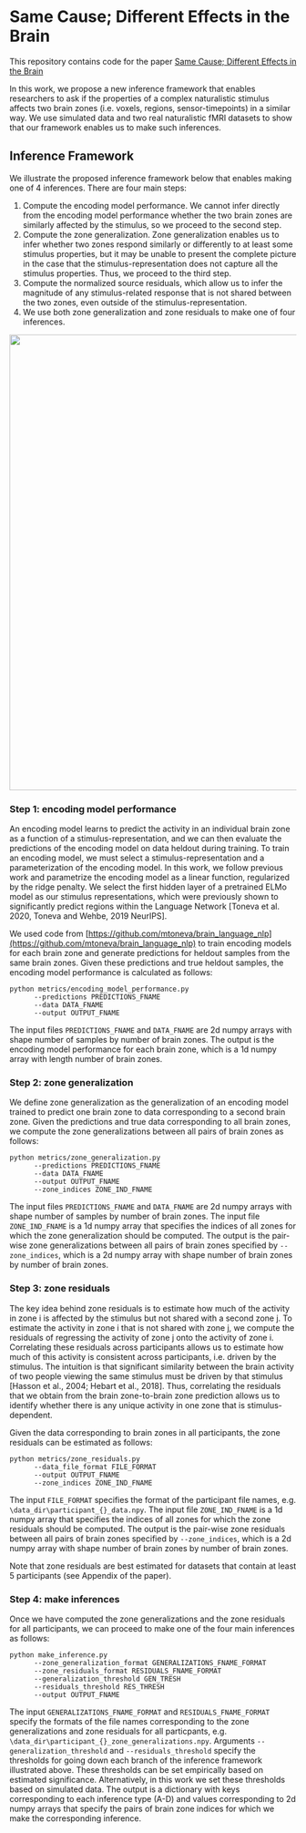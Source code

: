 # Same Cause; Different Effects in the Brain

This repository contains code for the paper [Same Cause; Different Effects in the Brain](https://arxiv.org/pdf/2202.10376.pdf)

In this work, we propose a new inference framework that enables researchers to ask if the properties of a complex naturalistic stimulus affects two brain zones (i.e. voxels, regions, sensor-timepoints) in a similar way. We use simulated data and two real naturalistic fMRI datasets to show that our framework enables us to make such inferences. 

## Inference Framework

We illustrate the proposed inference framework below that enables making one of 4 inferences. There are four main steps:
1. Compute the encoding model performance. We cannot infer directly from the encoding model performance whether the two brain zones are similarly affected by the stimulus, so we proceed to the second step.
2. Compute the zone generalization. Zone generalization enables us to infer whether two zones respond similarly or differently to at least some stimulus properties, but it may be unable to present the complete picture in the case that the stimulus-representation does not capture all the stimulus properties. Thus, we proceed to the third step.
3. Compute the normalized source residuals, which allow us to infer the magnitude of any stimulus-related response that is not shared between the two zones, even outside of the stimulus-representation. 
4. We use both zone generalization and zone residuals to make one of four inferences.

<p align="center">
  <img width="800" src="https://github.com/mtoneva/same_cause_diff_effect_brain/blob/main/figures/framework.png">
</p>

### Step 1: encoding model performance

An encoding model learns to predict the activity in an individual brain zone as a function of a stimulus-representation, and we can then evaluate the predictions of the encoding model on data heldout during training. To train an encoding model, we must select a stimulus-representation and a parameterization of the encoding model. In this work, we follow previous work and parametrize the encoding model as a linear function, regularized by the ridge penalty. We select the first hidden layer of a pretrained ELMo model as our stimulus representations, which were previously shown to significantly predict regions within the Language Network [Toneva et al. 2020, Toneva and Wehbe, 2019 NeurIPS]. 

We used code from [https://github.com/mtoneva/brain_language_nlp](https://github.com/mtoneva/brain_language_nlp) to train encoding models for each brain zone and generate predictions for heldout samples from the same brain zones. Given these predictions and true heldout samples, the encoding model performance is calculated as follows:
```
python metrics/encoding_model_performance.py 
      --predictions PREDICTIONS_FNAME 
      --data DATA_FNAME 
      --output OUTPUT_FNAME
```
The input files `PREDICTIONS_FNAME` and `DATA_FNAME` are 2d numpy arrays with shape number of samples by number of brain zones. The output is the encoding model performance for each brain zone, which is a 1d numpy array with length number of brain zones.

### Step 2: zone generalization

We define zone generalization as the generalization of an encoding model trained to predict one brain zone to data corresponding to a second brain zone. Given the predictions and true data corresponding to all brain zones, we compute the zone generalizations between all pairs of brain zones as follows:
```
python metrics/zone_generalization.py 
      --predictions PREDICTIONS_FNAME 
      --data DATA_FNAME 
      --output OUTPUT_FNAME 
      --zone_indices ZONE_IND_FNAME
```
The input files `PREDICTIONS_FNAME` and `DATA_FNAME` are 2d numpy arrays with shape number of samples by number of brain zones. The input file `ZONE_IND_FNAME` is a 1d numpy array that specifies the indices of all zones for which the zone generalization should be computed. 
The output is the pair-wise zone generalizations between all pairs of brain zones specified by `--zone_indices`, which is a 2d numpy array with shape number of brain zones by number of brain zones.

### Step 3: zone residuals

The key idea behind zone residuals is to estimate how much of the activity in zone i is affected by the stimulus but not shared with a second zone j. To estimate the activity in zone i that is not shared with zone j, we compute the residuals of regressing the activity of zone j onto the activity of zone i. Correlating these residuals across participants allows us to estimate how much of this activity is consistent across participants, i.e. driven by the stimulus. The intuition is that significant similarity between the brain activity of two people viewing the same stimulus must be driven by that stimulus [Hasson et al., 2004; Hebart et al., 2018]. Thus, correlating the residuals that we obtain from the brain zone-to-brain zone prediction allows us to identify whether there is any unique activity in one zone that is stimulus-dependent.

Given the data corresponding to brain zones in all participants, the zone residuals can be estimated as follows:
```
python metrics/zone_residuals.py 
      --data_file_format FILE_FORMAT 
      --output OUTPUT_FNAME 
      --zone_indices ZONE_IND_FNAME
```
The input `FILE_FORMAT` specifies the format of the participant file names, e.g. `\data_dir\participant_{}_data.npy`. The input file `ZONE_IND_FNAME` is a 1d numpy array that specifies the indices of all zones for which the zone residuals should be computed. The output is the pair-wise zone residuals between all pairs of brain zones specified by `--zone_indices`, which is a 2d numpy array with shape number of brain zones by number of brain zones.

Note that zone residuals are best estimated for datasets that contain at least 5 participants (see Appendix of the paper). 

### Step 4: make inferences
Once we have computed the zone generalizations and the zone residuals for all participants, we can proceed to make one of the four main inferences as follows:

```
python make_inference.py 
      --zone_generalization_format GENERALIZATIONS_FNAME_FORMAT 
      --zone_residuals_format RESIDUALS_FNAME_FORMAT 
      --generalization_threshold GEN_TRESH 
      --residuals_threshold RES_THRESH 
      --output OUTPUT_FNAME
```
The input `GENERALIZATIONS_FNAME_FORMAT` and `RESIDUALS_FNAME_FORMAT` specify the formats of the file names corresponding to the zone generalizations and zone residuals for all particpants, e.g. `\data_dir\participant_{}_zone_generalizations.npy`. Arguments `--generalization_threshold` and `--residuals_threshold` specify the thresholds for going down each branch of the inference framework illustrated above. These thresholds can be set empirically based on estimated significance. Alternatively, in this work we set these thresholds based on simulated data.
The output is a dictionary with keys corresponding to each inference type (A-D) and values corresponding to 2d numpy arrays that specify the pairs of brain zone indices for which we make the corresponding inference. 
